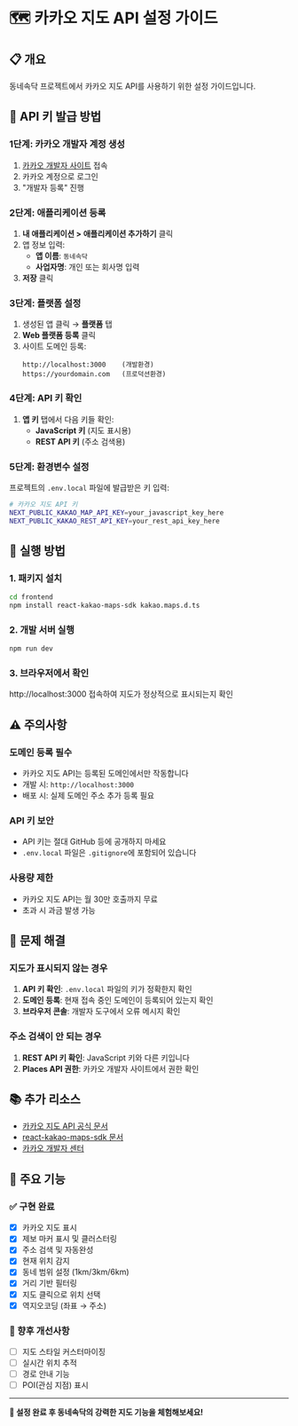 # 🗺️ 카카오 지도 API 설정 가이드

## 📋 개요
동네속닥 프로젝트에서 카카오 지도 API를 사용하기 위한 설정 가이드입니다.

## 🔑 API 키 발급 방법

### 1단계: 카카오 개발자 계정 생성
1. [카카오 개발자 사이트](https://developers.kakao.com) 접속
2. 카카오 계정으로 로그인
3. "개발자 등록" 진행

### 2단계: 애플리케이션 등록
1. **내 애플리케이션 > 애플리케이션 추가하기** 클릭
2. 앱 정보 입력:
   - **앱 이름**: `동네속닥`
   - **사업자명**: 개인 또는 회사명 입력
3. **저장** 클릭

### 3단계: 플랫폼 설정
1. 생성된 앱 클릭 → **플랫폼** 탭
2. **Web 플랫폼 등록** 클릭
3. 사이트 도메인 등록:
   ```
   http://localhost:3000    (개발환경)
   https://yourdomain.com   (프로덕션환경)
   ```

### 4단계: API 키 확인
1. **앱 키** 탭에서 다음 키들 확인:
   - **JavaScript 키** (지도 표시용)
   - **REST API 키** (주소 검색용)

### 5단계: 환경변수 설정
프로젝트의 `.env.local` 파일에 발급받은 키 입력:

```bash
# 카카오 지도 API 키
NEXT_PUBLIC_KAKAO_MAP_API_KEY=your_javascript_key_here
NEXT_PUBLIC_KAKAO_REST_API_KEY=your_rest_api_key_here
```

## 🚀 실행 방법

### 1. 패키지 설치
```bash
cd frontend
npm install react-kakao-maps-sdk kakao.maps.d.ts
```

### 2. 개발 서버 실행
```bash
npm run dev
```

### 3. 브라우저에서 확인
http://localhost:3000 접속하여 지도가 정상적으로 표시되는지 확인

## ⚠️ 주의사항

### 도메인 등록 필수
- 카카오 지도 API는 등록된 도메인에서만 작동합니다
- 개발 시: `http://localhost:3000`
- 배포 시: 실제 도메인 주소 추가 등록 필요

### API 키 보안
- API 키는 절대 GitHub 등에 공개하지 마세요
- `.env.local` 파일은 `.gitignore`에 포함되어 있습니다

### 사용량 제한
- 카카오 지도 API는 월 30만 호출까지 무료
- 초과 시 과금 발생 가능

## 🔧 문제 해결

### 지도가 표시되지 않는 경우
1. **API 키 확인**: `.env.local` 파일의 키가 정확한지 확인
2. **도메인 등록**: 현재 접속 중인 도메인이 등록되어 있는지 확인
3. **브라우저 콘솔**: 개발자 도구에서 오류 메시지 확인

### 주소 검색이 안 되는 경우
1. **REST API 키 확인**: JavaScript 키와 다른 키입니다
2. **Places API 권한**: 카카오 개발자 사이트에서 권한 확인

## 📚 추가 리소스

- [카카오 지도 API 공식 문서](https://apis.map.kakao.com/web/)
- [react-kakao-maps-sdk 문서](https://react-kakao-maps-sdk.jaeseokim.dev/)
- [카카오 개발자 센터](https://developers.kakao.com/)

## 🎯 주요 기능

### ✅ 구현 완료
- [x] 카카오 지도 표시
- [x] 제보 마커 표시 및 클러스터링
- [x] 주소 검색 및 자동완성
- [x] 현재 위치 감지
- [x] 동네 범위 설정 (1km/3km/6km)
- [x] 거리 기반 필터링
- [x] 지도 클릭으로 위치 선택
- [x] 역지오코딩 (좌표 → 주소)

### 🔄 향후 개선사항
- [ ] 지도 스타일 커스터마이징
- [ ] 실시간 위치 추적
- [ ] 경로 안내 기능
- [ ] POI(관심 지점) 표시

---

**🎉 설정 완료 후 동네속닥의 강력한 지도 기능을 체험해보세요!**